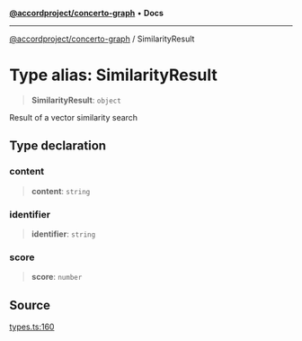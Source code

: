 [**@accordproject/concerto-graph**](../README.md) • **Docs**

***

[@accordproject/concerto-graph](../README.md) / SimilarityResult

# Type alias: SimilarityResult

> **SimilarityResult**: `object`

Result of a vector similarity search

## Type declaration

### content

> **content**: `string`

### identifier

> **identifier**: `string`

### score

> **score**: `number`

## Source

[types.ts:160](https://github.com/accordproject/lab-concerto-graph/blob/7906621d6d0601d49217ffdd5ad64cfc20af0507/src/types.ts#L160)
